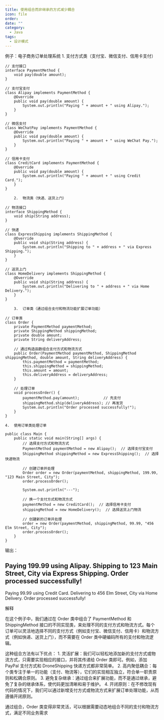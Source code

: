 ```yaml
---
title: 使用组合而非继承的方式减少耦合
icon: file
order: 
date: ""
category:
  - Java
tags:
  - 设计模式
---
```



例子：电子商务订单处理系统
	1.	支付方式类（支付宝、微信支付、信用卡支付）

```
// 支付接口
interface PaymentMethod {
    void pay(double amount);
}

// 支付宝支付
class Alipay implements PaymentMethod {
    @Override
    public void pay(double amount) {
        System.out.println("Paying " + amount + " using Alipay.");
    }
}

// 微信支付
class WeChatPay implements PaymentMethod {
    @Override
    public void pay(double amount) {
        System.out.println("Paying " + amount + " using WeChat Pay.");
    }
}

// 信用卡支付
class CreditCard implements PaymentMethod {
    @Override
    public void pay(double amount) {
        System.out.println("Paying " + amount + " using Credit Card.");
    }
}
```
```
	2.	物流类（快递、送货上门）

```

```
// 物流接口
interface ShippingMethod {
    void ship(String address);
}

// 快递
class ExpressShipping implements ShippingMethod {
    @Override
    public void ship(String address) {
        System.out.println("Shipping to " + address + " via Express Shipping.");
    }
}

// 送货上门
class HomeDelivery implements ShippingMethod {
    @Override
    public void ship(String address) {
        System.out.println("Delivering to " + address + " via Home Delivery.");
    }
}
```

```
	3.	订单类（通过组合支付和物流功能扩展订单功能）

// 订单类
class Order {
    private PaymentMethod paymentMethod;
    private ShippingMethod shippingMethod;
    private double amount;
    private String deliveryAddress;

    // 通过构造函数组合支付方式和物流方式
    public Order(PaymentMethod paymentMethod, ShippingMethod shippingMethod, double amount, String deliveryAddress) {
        this.paymentMethod = paymentMethod;
        this.shippingMethod = shippingMethod;
        this.amount = amount;
        this.deliveryAddress = deliveryAddress;
    }

    // 处理订单
    void processOrder() {
        paymentMethod.pay(amount);           // 先支付
        shippingMethod.ship(deliveryAddress); // 再发货
        System.out.println("Order processed successfully!");
    }
}
```

	4.	使用订单类处理订单

```
public class Main {
    public static void main(String[] args) {
        // 选择支付方式和物流方式
        PaymentMethod paymentMethod = new Alipay();  // 选择支付宝支付
        ShippingMethod shippingMethod = new ExpressShipping();  // 选择快递物流

        // 创建订单并处理
        Order order = new Order(paymentMethod, shippingMethod, 199.99, "123 Main Street, City");
        order.processOrder();

        System.out.println("---");

        // 换一个支付方式和物流方式
        paymentMethod = new CreditCard();  // 选择信用卡支付
        shippingMethod = new HomeDelivery();  // 选择送货上门物流

        // 创建新的订单并处理
        order = new Order(paymentMethod, shippingMethod, 99.99, "456 Elm Street, City");
        order.processOrder();
    }
}
```

输出：

Paying 199.99 using Alipay.
Shipping to 123 Main Street, City via Express Shipping.
Order processed successfully!
---
Paying 99.99 using Credit Card.
Delivering to 456 Elm Street, City via Home Delivery.
Order processed successfully!

解释

在这个例子中，我们通过在 Order 类中组合了 PaymentMethod 和 ShippingMethod 接口的不同实现类，来处理不同的支付方式和物流方式。每个订单可以灵活地选择不同的支付方式（例如支付宝、微信支付、信用卡）和物流方式（例如快递、送货上门），而不需要在 Order 类中硬编码所有的支付和物流逻辑。

这种组合方法有以下优点：
	1.	灵活扩展：我们可以轻松地添加新的支付方式或物流方式，只需要实现相应的接口，并将其传递给 Order 类即可。例如，添加 PayPal 支付方式和 DroneShipping 快递方式都非常简单。
	2.	高内聚低耦合：每个类专注于单一的功能（支付、物流等），它们的实现相互独立，符合单一职责原则和松耦合原则。
	3.	避免复杂继承：通过组合来扩展功能，而不是通过继承，避免了复杂的继承体系，使代码更加清晰和易于维护。
	4.	开闭原则：在不修改现有代码的情况下，我们可以通过新增支付方式或物流方式来扩展订单处理功能，从而遵循开闭原则。

通过组合，Order 类变得非常灵活，可以根据需要动态地组合不同的支付和物流方式，满足不同业务需求